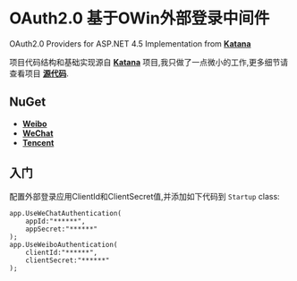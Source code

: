 # OAuth2.0 基于OWin外部登录中间件

OAuth2.0 Providers for ASP.NET 4.5 Implementation from **[Katana](http://katanaproject.codeplex.com/)**

项目代码结构和基础实现源自 **[Katana](http://katanaproject.codeplex.com/)** 项目,我只做了一点微小的工作,更多细节请查看项目 **[源代码](http://katanaproject.codeplex.com/SourceControl/latest#README)**.



## NuGet

- **[Weibo](https://www.nuget.org/packages/AspNet.Owin.Security.Weibo/1.0.0)**
- **[WeChat](https://www.nuget.org/packages/AspNet.Owin.Security.WeChat)**
- **[Tencent](https://www.nuget.org/packages/AspNet.Owin.Security.Tencent)**



## 入门

配置外部登录应用ClientId和ClientSecret值,并添加如下代码到 `Startup` class:

    app.UseWeChatAuthentication(
        appId:"******",
        appSecret:"******"
    );
    app.UseWeiboAuthentication(
        clientId:"******",
        clientSecret:"******"
    );
    


